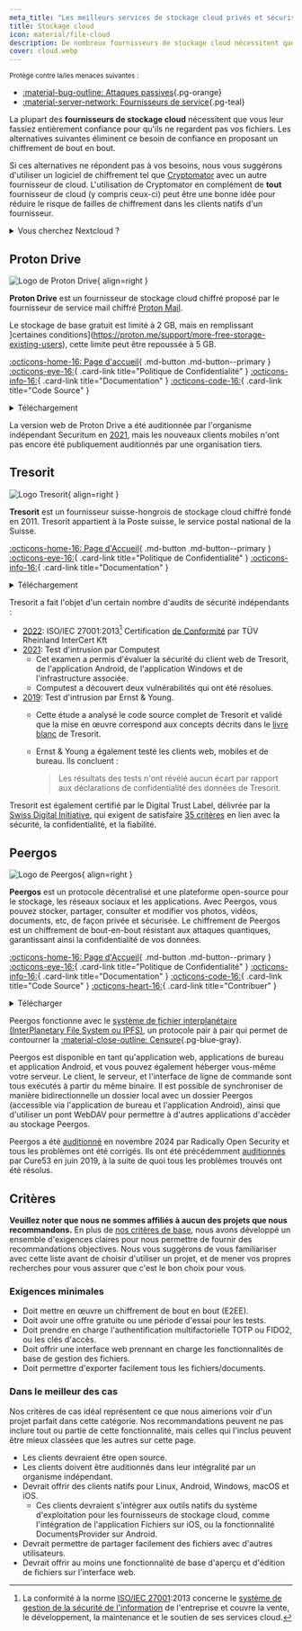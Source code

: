 ```yaml
---
meta_title: "Les meilleurs services de stockage cloud privés et sécurisés - Privacy Guides"
title: Stockage cloud
icon: material/file-cloud
description: De nombreux fournisseurs de stockage cloud nécessitent que vous leur fassiez confiance pour ne pas consulter vos fichiers. Voici des alternatives privées !
cover: cloud.webp
---
```


<small>Protège contre la/les menaces suivantes :</small>

- [:material-bug-outline: Attaques passives](basics/common-threats.md#security-and-privacy ""){.pg-orange}
- [:material-server-network: Fournisseurs de service](basics/common-threats.md#privacy-from-service-providers ""){.pg-teal}

La plupart des **fournisseurs de stockage cloud** nécessitent que vous leur fassiez entièrement confiance pour qu'ils ne regardent pas vos fichiers. Les alternatives suivantes éliminent ce besoin de confiance en proposant un chiffrement de bout en bout.

Si ces alternatives ne répondent pas à vos besoins, nous vous suggérons d'utiliser un logiciel de chiffrement tel que [Cryptomator](encryption.md#cryptomator-cloud) avec un autre fournisseur de cloud. L'utilisation de Cryptomator en complément de **tout** fournisseur de cloud (y compris ceux-ci) peut être une bonne idée pour réduire le risque de failles de chiffrement dans les clients natifs d'un fournisseur.

<details class="admonition info" markdown>
<summary>Vous cherchez Nextcloud ?</summary>

Pour nos lecteurs les plus avancés, nous [recommandons toujours](self-hosting/file-management.md#nextcloud) Nextcloud en tant que gestionnaire de fichier autohébergé, mais nous ne recommandons pas les fournisseurs de stockage proposés par Nextcloud pour le moment, car nous ne [recommandons pas](https://discuss.privacyguides.net/t/dont-recommend-nextcloud-e2ee/10352/29) la fonctionnalité de chiffrement de bout-en-bout de Nextcloud pour les utilisateurs moyens.

</details>

## Proton Drive

<div class="admonition recommendation" markdown>

![Logo de Proton Drive](assets/img/cloud/protondrive.svg){ align=right }

**Proton Drive** est un fournisseur de stockage cloud chiffré proposé par le fournisseur de service mail chiffré [Proton Mail](email.md#proton-mail).

Le stockage de base gratuit est limité à 2 GB, mais en remplissant ]certaines conditions](https://proton.me/support/more-free-storage-existing-users), cette limite peut être repoussée à 5 GB.

[:octicons-home-16: Page d'accueil](https://proton.me/drive){ .md-button .md-button--primary }
[:octicons-eye-16:](https://proton.me/drive/privacy-policy){ .card-link title="Politique de Confidentialité" }
[:octicons-info-16:](https://proton.me/support/drive){ .card-link title="Documentation" }
[:octicons-code-16:](https://github.com/ProtonMail/WebClients){ .card-link title="Code Source" }

<details class="downloads" markdown>
<summary>Téléchargement</summary>

- [:simple-googleplay: Google Play](https://play.google.com/store/apps/details?id=me.proton.android.drive)
- [:simple-appstore: App Store](https://apps.apple.com/app/id1509667851)
- [:fontawesome-brands-windows: Windows](https://proton.me/drive/download)
- [:simple-apple: macOS](https://proton.me/drive/download)

</details>

</div>

La version web de Proton Drive a été auditionnée par l'organisme indépendant Securitum en [2021](https://proton.me/community/open-source), mais les nouveaux clients mobiles n'ont pas encore été publiquement auditionnés par une organisation tiers.

## Tresorit

<div class="admonition recommendation" markdown>

![Logo Tresorit](assets/img/cloud/tresorit.svg){ align=right }

**Tresorit** est un fournisseur suisse-hongrois de stockage cloud chiffré fondé en 2011. Tresorit appartient à la Poste suisse, le service postal national de la Suisse.

[:octicons-home-16: Page d'Accueil](https://tresorit.com){ .md-button .md-button--primary }
[:octicons-eye-16:](https://tresorit.com/legal/privacy-policy){ .card-link title="Politique de Confidentialité" }
[:octicons-info-16:](https://support.tresorit.com){ .card-link title="Documentation" }

<details class="downloads" markdown>
<summary>Téléchargement</summary>

- [:simple-googleplay: Google Play](https://play.google.com/store/apps/details?id=com.tresorit.mobile)
- [:simple-appstore: App Store](https://apps.apple.com/app/id722163232)
- [:fontawesome-brands-windows: Windows](https://tresorit.com/download)
- [:simple-apple: macOS](https://tresorit.com/download)
- [:simple-linux: Linux](https://tresorit.com/download)

</details>

</div>

Tresorit a fait l'objet d'un certain nombre d'audits de sécurité indépendants :

- [2022](https://tresorit.com/blog/tresorit-receives-iso-27001-certification): ISO/IEC 27001:2013[^1] Certification [de Conformité](https://certipedia.com/quality_marks/9108644476) par TÜV Rheinland InterCert Kft
- [2021](https://tresorit.com/blog/fresh-penetration-testing-confirms-tresorit-security): Test d'intrusion par Computest
    - Cet examen a permis d'évaluer la sécurité du client web de Tresorit, de l'application Android, de l'application Windows et de l'infrastructure associée.
    - Computest a découvert deux vulnérabilités qui ont été résolues.
- [2019](https://tresorit.com/blog/ernst-young-review-verifies-tresorits-security-architecture): Test d'intrusion par Ernst & Young.
    - Cette étude a analysé le code source complet de Tresorit et validé que la mise en œuvre correspond aux concepts décrits dans le [livre blanc](https://prodfrontendcdn.azureedge.net/202208011608/tresorit-encryption-whitepaper.pdf) de Tresorit.
    - Ernst & Young a également testé les clients web, mobiles et de bureau. Ils concluent :

        > Les résultats des tests n'ont révélé aucun écart par rapport aux déclarations de confidentialité des données de Tresorit.

Tresorit est également certifié par le Digital Trust Label, délivrée par la [Swiss Digital Initiative](https://efd.admin.ch/en/swiss-digital-initiative-en), qui exigent de satisfaire [35 critères](https://swiss-digital-initiative.org/criteria) en lien avec la sécurité, la confidentialité, et la fiabilité.

## Peergos

<div class="admonition recommendation" markdown>

![Logo de Peergos](assets/img/cloud/peergos.svg){ align=right }

**Peergos** est un protocole décentralisé et une plateforme open-source pour le stockage, les réseaux sociaux et les applications. Avec Peergos, vous pouvez stocker, partager, consulter et modifier vos photos, vidéos, documents, etc, de façon privée et sécurisée. Le chiffrement de Peergos est un chiffrement de bout-en-bout résistant aux attaques quantiques, garantissant ainsi la confidentialité de vos données.

[:octicons-home-16: Page d'Accueil](https://peergos.org){ .md-button .md-button--primary }
[:octicons-eye-16:](https://peergos.net/privacy.html){ .card-link title="Politique de Confidentialité" }
[:octicons-info-16:](https://book.peergos.org){ .card-link title="Documentation" }
[:octicons-code-16:](https://github.com/Peergos/Peergos){ .card-link title="Code Source" }
[:octicons-heart-16:](https://github.com/peergos/peergos#support){ .card-link title="Contribuer" }

<details class="downloads" markdown>
<summary>Télécharger</summary>

- [:simple-googleplay: Google Play](https://play.google.com/store/apps/details?id=peergos.android)
- [:simple-github: GitHub](https://github.com/Peergos/web-ui/releases)
- [:fontawesome-brands-windows: Windows](https://peergos.org/download#windows)
- [:simple-apple: macOS](https://peergos.org/download#macos)
- [:simple-linux: Linux](https://peergos.org/download#linux)
- [:octicons-browser-16: Web](https://peergos.net)

</details>

</div>

Peergos fonctionne avec le [système de fichier interplanétaire (InterPlanetary File System ou IPFS)](https://ipfs.tech), un protocole pair à  pair qui permet de contourner la [:material-close-outline: Censure](basics/common-threats.md#avoiding-censorship ""){.pg-blue-gray}.

Peergos est disponible en tant qu'application web, applications de bureau et application Android, et vous pouvez également héberger vous-même votre serveur. Le client, le serveur, et l'interface de ligne de commande sont tous exécutés à partir du même binaire. Il est possible de synchroniser de manière bidirectionnelle un dossier local avec un dossier Peergos (accessible via l'application de bureau et l'application Android), ainsi que d'utiliser un pont WebDAV pour permettre à d'autres applications d'accèder au stockage Peergos.

Peergos a été [auditionné](https://peergos.org/posts/security-audit-2024) en novembre 2024 par Radically Open Security et tous les problèmes ont été corrigés. Ils ont été précédemment [auditionnés](https://cure53.de/pentest-report_peergos.pdf) par Cure53 en juin 2019, à la suite de quoi tous les problèmes trouvés ont été résolus.

## Critères

**Veuillez noter que nous ne sommes affiliés à aucun des projets que nous recommandons.** En plus de [nos critères de base](about/criteria.md), nous avons développé un ensemble d'exigences claires pour nous permettre de fournir des recommandations objectives. Nous vous suggérons de vous familiariser avec cette liste avant de choisir d'utiliser un projet, et de mener vos propres recherches pour vous assurer que c'est le bon choix pour vous.

### Exigences minimales

- Doit mettre en œuvre un chiffrement de bout en bout (E2EE).
- Doit avoir une offre gratuite ou une période d'essai pour les tests.
- Doit prendre en charge l'authentification multifactorielle TOTP ou FIDO2, ou les clés d'accès.
- Doit offrir une interface web prennant en charge les fonctionnalités de base de gestion des fichiers.
- Doit permettre d'exporter facilement tous les fichiers/documents.

### Dans le meilleur des cas

Nos critères de cas idéal représentent ce que nous aimerions voir d'un projet parfait dans cette catégorie. Nos recommandations peuvent ne pas inclure tout ou partie de cette fonctionnalité, mais celles qui l'inclus peuvent être mieux classées que les autres sur cette page.

- Les clients devraient être open source.
- Les clients doivent être auditionnés dans leur intégralité par un organisme indépendant.
- Devrait offrir des clients natifs pour Linux, Android, Windows, macOS et iOS.
    - Ces clients devraient s'intégrer aux outils natifs du système d'exploitation pour les fournisseurs de stockage cloud, comme l'intégration de l'application Fichiers sur iOS, ou la fonctionnalité DocumentsProvider sur Android.
- Devrait permettre de partager facilement des fichiers avec d'autres utilisateurs.
- Devrait offrir au moins une fonctionnalité de base d'aperçu et d'édition de fichiers sur l'interface web.

[^1]: La conformité à la norme [ISO/IEC 27001](https://en.wikipedia.org/wiki/ISO/IEC_27001):2013 concerne le [système de gestion de la sécurité de l'information](https://en.wikipedia.org/wiki/Information_security_management) de l'entreprise et couvre la vente, le développement, la maintenance et le soutien de ses services cloud.

